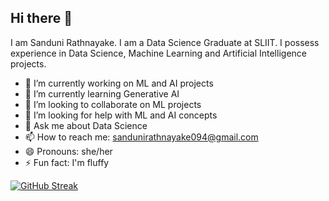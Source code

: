 ## Hi there 👋

I am Sanduni Rathnayake. I am a Data Science Graduate at SLIIT. I possess experience in Data Science, Machine Learning and Artificial Intelligence projects.

- 🔭 I’m currently working on ML and AI projects
- 🌱 I’m currently learning Generative AI
- 👯 I’m looking to collaborate on ML projects
- 🤔 I’m looking for help with ML and AI concepts
- 💬 Ask me about Data Science
- 📫 How to reach me: sandunirathnayake094@gmail.com
- 😄 Pronouns: she/her
- ⚡ Fun fact: I'm fluffy


[![GitHub Streak](http://github-readme-streak-stats.herokuapp.com?user=kishan20-00&theme=dark&hide_border=true&date_format=j%20M%5B%20Y%5D)](https://git.io/streak-stats)
